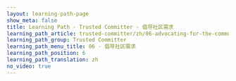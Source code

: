 ```yaml
---
layout: learning-path-page
show_meta: false
title: Learning Path - Trusted Committer - 倡导社区需求
learning_path_article: trusted-committer/zh/06-advocating-for-the-communitys-needs-zh.asciidoc
learning_path_group: Trusted Committer
learning_path_menu_title: 06 - 倡导社区需求
learning_path_position: 6
learning_path_translation: zh
no_video: true
---
```

<!--- This file autogenerated from https://github.com/InnerSourceCommons/InnerSourceLearningPath/blob/master/scripts/generate_learning_path_markdown.js -->